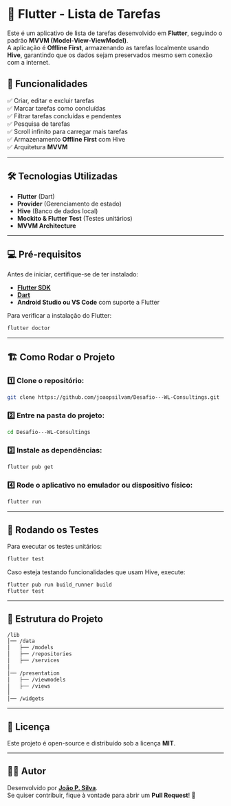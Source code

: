 # 📝 Flutter - Lista de Tarefas

Este é um aplicativo de lista de tarefas desenvolvido em **Flutter**, seguindo o padrão **MVVM (Model-View-ViewModel)**.  
A aplicação é **Offline First**, armazenando as tarefas localmente usando **Hive**, garantindo que os dados sejam preservados mesmo sem conexão com a internet.

## 🚀 Funcionalidades
✅ Criar, editar e excluir tarefas  
✅ Marcar tarefas como concluídas  
✅ Filtrar tarefas concluídas e pendentes  
✅ Pesquisa de tarefas  
✅ Scroll infinito para carregar mais tarefas  
✅ Armazenamento **Offline First** com Hive  
✅ Arquitetura **MVVM**  

---

## 🛠 Tecnologias Utilizadas
- **Flutter** (Dart)
- **Provider** (Gerenciamento de estado)
- **Hive** (Banco de dados local)
- **Mockito & Flutter Test** (Testes unitários)
- **MVVM Architecture**

---

## 💻 Pré-requisitos
Antes de iniciar, certifique-se de ter instalado:
- **[Flutter SDK](https://flutter.dev/docs/get-started/install)**
- **[Dart](https://dart.dev/get-dart)**
- **Android Studio ou VS Code** com suporte a Flutter

Para verificar a instalação do Flutter:
```sh
flutter doctor
```

---

## 🏗 Como Rodar o Projeto
### 1️⃣ Clone o repositório:
```sh
git clone https://github.com/joaopsilvam/Desafio---WL-Consultings.git
```

### 2️⃣ Entre na pasta do projeto:
```sh
cd Desafio---WL-Consultings
```

### 3️⃣ Instale as dependências:
```sh
flutter pub get
```

### 4️⃣ Rode o aplicativo no emulador ou dispositivo físico:
```sh
flutter run
```

---

## 🧪 Rodando os Testes
Para executar os testes unitários:
```sh
flutter test
```

Caso esteja testando funcionalidades que usam Hive, execute:
```sh
flutter pub run build_runner build
flutter test
```

---

## 📂 Estrutura do Projeto
```sh
/lib
│── /data
│   ├── /models                
│   ├── /repositories         
│   ├── /services         
│
│── /presentation
│   ├── /viewmodels            
│   ├── /views                
│
│── /widgets                   
```

---

## 📜 Licença
Este projeto é open-source e distribuído sob a licença **MIT**.

---

## 👨‍💻 Autor
Desenvolvido por **[João P. Silva](https://github.com/joaopsilvam)**.  
Se quiser contribuir, fique à vontade para abrir um **Pull Request**! 🚀

